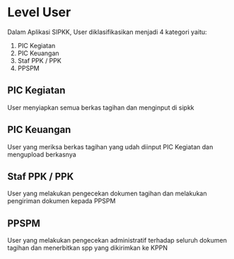 # Level User

<lottie src="https://assets7.lottiefiles.com/packages/lf20_lbnvbwcl.json" :height="200" :width="200"/>

Dalam Aplikasi SIPKK, User diklasifikasikan menjadi 4 kategori yaitu:
1. PIC Kegiatan
2. PIC Keuangan
3. Staf PPK / PPK
4. PPSPM
   
## PIC Kegiatan
User menyiapkan semua berkas tagihan dan menginput di sipkk
## PIC Keuangan
User yang meriksa berkas tagihan yang udah diinput PIC Kegiatan dan mengupload berkasnya
## Staf PPK / PPK
User yang melakukan pengecekan dokumen tagihan dan melakukan pengiriman dokumen kepada PPSPM
## PPSPM
User yang melakukan pengecekan administratif terhadap seluruh dokumen tagihan  dan menerbitkan spp yang dikirimkan ke KPPN 